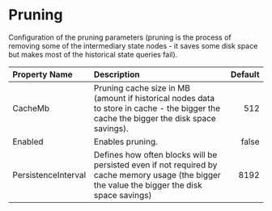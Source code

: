 # Pruning

Configuration of the pruning parameters \(pruning is the process of removing some of the intermediary state nodes - it saves some disk space but makes most of the historical state queries fail\).

| Property Name | Description | Default |
| :--- | :--- | ---: |
| CacheMb | Pruning cache size in MB \(amount if historical nodes data to store in cache - the bigger the cache the bigger the disk space savings\). | 512 |
| Enabled | Enables pruning. | false |
| PersistenceInterval | Defines how often blocks will be persisted even if not required by cache memory usage \(the bigger the value the bigger the disk space savings\) | 8192 |

